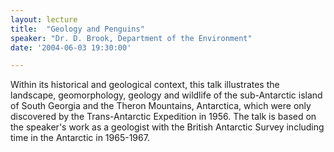 ```yaml
---
layout: lecture
title:  "Geology and Penguins"
speaker: "Dr. D. Brook, Department of the Environment"
date: '2004-06-03 19:30:00'

---
```

Within its historical and geological context, this talk illustrates the landscape, geomorphology, geology and wildlife of the sub-Antarctic island of South Georgia and the Theron Mountains, Antarctica, which were only discovered by the Trans-Antarctic Expedition in 1956. The talk is based on the speaker's work as a geologist with the British Antarctic Survey including time in the Antarctic in 1965-1967.